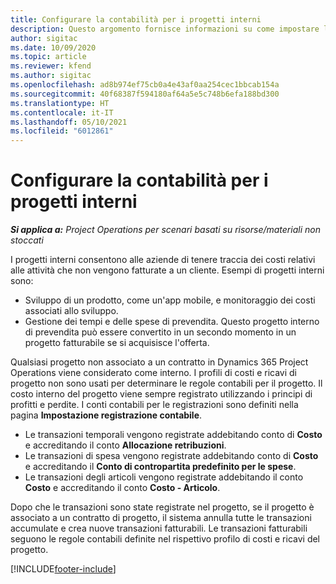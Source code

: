 ```yaml
---
title: Configurare la contabilità per i progetti interni
description: Questo argomento fornisce informazioni su come impostare le procedure contabili per i progetti interni in Project Operations.
author: sigitac
ms.date: 10/09/2020
ms.topic: article
ms.reviewer: kfend
ms.author: sigitac
ms.openlocfilehash: ad8b974ef75cb0a4e43af0aa254cec1bbcab154a
ms.sourcegitcommit: 40f68387f594180af64a5e5c748b6efa188bd300
ms.translationtype: HT
ms.contentlocale: it-IT
ms.lasthandoff: 05/10/2021
ms.locfileid: "6012861"
---
```

# <a name="configure-accounting-for-internal-projects"></a>Configurare la contabilità per i progetti interni

_**Si applica a:** Project Operations per scenari basati su risorse/materiali non stoccati_

I progetti interni consentono alle aziende di tenere traccia dei costi relativi alle attività che non vengono fatturate a un cliente. Esempi di progetti interni sono:

- Sviluppo di un prodotto, come un'app mobile, e monitoraggio dei costi associati allo sviluppo.
- Gestione dei tempi e delle spese di prevendita. Questo progetto interno di prevendita può essere convertito in un secondo momento in un progetto fatturabile se si acquisisce l'offerta.

Qualsiasi progetto non associato a un contratto in Dynamics 365 Project Operations viene considerato come interno. I profili di costi e ricavi di progetto non sono usati per determinare le regole contabili per il progetto. Il costo interno del progetto viene sempre registrato utilizzando i principi di profitti e perdite. I conti contabili per le registrazioni sono definiti nella pagina **Impostazione registrazione contabile**.

- Le transazioni temporali vengono registrate addebitando conto di **Costo** e accreditando il conto **Allocazione retribuzioni**.
- Le transazioni di spesa vengono registrate addebitando conto di **Costo** e accreditando il **Conto di contropartita predefinito per le spese**.
- Le transazioni degli articoli vengono registrate addebitando il conto **Costo** e accreditando il conto **Costo - Articolo**.

Dopo che le transazioni sono state registrate nel progetto, se il progetto è associato a un contratto di progetto, il sistema annulla tutte le transazioni accumulate e crea nuove transazioni fatturabili. Le transazioni fatturabili seguono le regole contabili definite nel rispettivo profilo di costi e ricavi del progetto.




[!INCLUDE[footer-include](../includes/footer-banner.md)]

